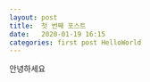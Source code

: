 ```yaml
---
layout: post
title:  첫 번째 포스트
date:   2020-01-19 16:15
categories: first post HelloWorld
---
```


안녕하세요

